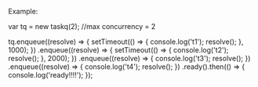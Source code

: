 Example:

var tq = new taskq(2);        //max concurrency = 2

tq.enqueue((resolve) => {
  setTimeout(() => {
    console.log('t1');
    resolve();
  }, 1000);
})
.enqueue((resolve) => {
  setTimeout(() => {
    console.log('t2');
    resolve();
  }, 2000);
})
.enqueue((resolve) => {
  console.log('t3');
  resolve();
})
.enqueue((resolve) => {
  console.log('t4');
  resolve();
})
.ready().then(() => {
  console.log('ready!!!!');
});
